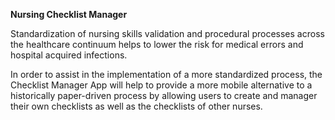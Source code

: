 **Nursing Checklist Manager**

Standardization of nursing skills validation and procedural processes across the healthcare continuum helps to lower the risk for medical errors and hospital acquired infections.

In order to assist in the implementation of a more standardized process, the Checklist Manager App will help to provide a more mobile alternative to a historically paper-driven process by allowing users to create and manager their own checklists as well as the checklists of other nurses.
